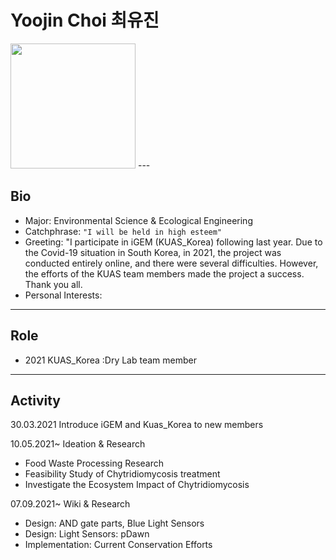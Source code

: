 
# Yoojin Choi 최유진
<img src=https://user-images.githubusercontent.com/87371591/135803442-19e64db5-e00b-4754-9b48-df16f5c89655.png width=200px height=200px>
---

## Bio
* Major: Environmental Science & Ecological Engineering
* Catchphrase: `"I will be held in high esteem"`
* Greeting: "I participate in iGEM (KUAS_Korea) following last year. Due to the Covid-19 situation in South Korea, in 2021, the project was conducted entirely online, and there were several difficulties. However, the efforts of the KUAS team members made the project a success. Thank you all.
* Personal Interests:

---

## Role
* 2021 KUAS_Korea :Dry Lab team member

---

## Activity

30.03.2021
Introduce iGEM and Kuas_Korea to new members

10.05.2021~
Ideation & Research
- Food Waste Processing Research
- Feasibility Study of Chytridiomycosis treatment
- Investigate the Ecosystem Impact of Chytridiomycosis

07.09.2021~
Wiki & Research
- Design: AND gate parts, Blue Light Sensors 
- Design: Light Sensors: pDawn
- Implementation: Current Conservation Efforts

####  


